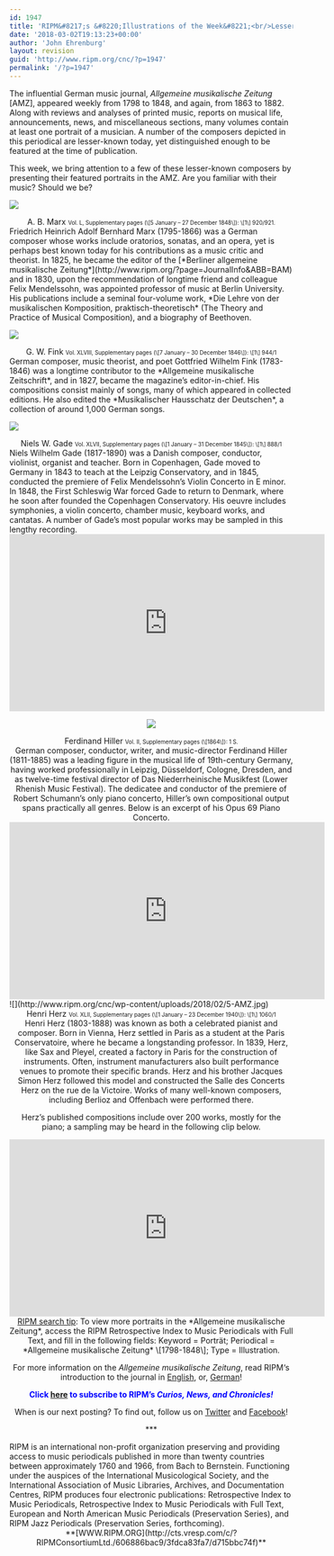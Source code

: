 ```yaml
---
id: 1947
title: 'RIPM&#8217;s &#8220;Illustrations of the Week&#8221;<br/>Lesser-Known Composers in the </br><i>Allgemeine musikalische Zeitung</i>'
date: '2018-03-02T19:13:23+00:00'
author: 'John Ehrenburg'
layout: revision
guid: 'http://www.ripm.org/cnc/?p=1947'
permalink: '/?p=1947'
---
```


The influential German music journal, *Allgemeine musikalische Zeitung* \[AMZ\], appeared weekly from 1798 to 1848, and again, from 1863 to 1882. Along with reviews and analyses of printed music, reports on musical life, announcements, news, and miscellaneous sections, many volumes contain at least one portrait of a musician. A number of the composers depicted in this periodical are lesser-known today, yet distinguished enough to be featured at the time of publication.

This week, we bring attention to a few of these lesser-known composers by presenting their featured portraits in the AMZ. Are you familiar with their music? Should we be?

![](http://www.ripm.org/cnc/wp-content/uploads/2018/02/1-AMZ.jpg)

<div style="text-align: center;">A. B. Marx  
<span style="font-size: 70%;">Vol. L, Supplementary pages (\[5 January – 27 December 1848\]): \[1\] 920/921. </span></div>Friedrich Heinrich Adolf Bernhard Marx (1795-1866) was a German composer whose works include oratorios, sonatas, and an opera, yet is perhaps best known today for his contributions as a music critic and theorist. In 1825, he became the editor of the [*Berliner allgemeine musikalische Zeitung*](http://www.ripm.org/?page=JournalInfo&ABB=BAM) and in 1830, upon the recommendation of longtime friend and colleague Felix Mendelssohn, was appointed professor of music at Berlin University. His publications include a seminal four-volume work, *Die Lehre von der musikalischen Komposition, praktisch-theoretisch* (The Theory and Practice of Musical Composition), and a biography of Beethoven.

![](http://www.ripm.org/cnc/wp-content/uploads/2018/02/2-AMZ.jpg)

<div style="text-align: center;">G. W. Fink  
<span style="font-size: 70%;">Vol. XLVIII, Supplementary pages (\[7 January – 30 December 1846\]): \[1\] 944/1</span></div>German composer, music theorist, and poet Gottfried Wilhelm Fink (1783-1846) was a longtime contributor to the *Allgemeine musikalische Zeitschrift*, and in 1827, became the magazine’s editor-in-chief. His compositions consist mainly of songs, many of which appeared in collected editions. He also edited the *Musikalischer Hausschatz der Deutschen*, a collection of around 1,000 German songs.

![](http://www.ripm.org/cnc/wp-content/uploads/2018/02/3-AMZ.jpg)

<div style="text-align: center;">Niels W. Gade  
<span style="font-size: 70%;">Vol. XLVII, Supplementary pages (\[1 January – 31 December 1845\]): \[1\] 888/1</span></div>Niels Wilhelm Gade (1817-1890) was a Danish composer, conductor, violinist, organist and teacher. Born in Copenhagen, Gade moved to Germany in 1843 to teach at the Leipzig Conservatory, and in 1845, conducted the premiere of Felix Mendelssohn’s Violin Concerto in E minor. In 1848, the First Schleswig War forced Gade to return to Denmark, where he soon after founded the Copenhagen Conservatory. His oeuvre includes symphonies, a violin concerto, chamber music, keyboard works, and cantatas. A number of Gade’s most popular works may be sampled in this lengthy recording.

<div style="text-align: center;"><iframe allowfullscreen="allowfullscreen" frameborder="0" height="315" loading="lazy" src="https://www.youtube.com/embed/xfszzVbkKCw?start=1" width="560"></iframe>

![](http://www.ripm.org/cnc/wp-content/uploads/2018/02/4-AMZ.jpg)

<div style="text-align: center;">Ferdinand Hiller  
<span style="font-size: 70%;">Vol. II, Supplementary pages (\[1864\]): 1 S. </span></div>German composer, conductor, writer, and music-director Ferdinand Hiller (1811-1885) was a leading figure in the musical life of 19th-century Germany, having worked professionally in Leipzig, Düsseldorf, Cologne, Dresden, and as twelve-time festival director of Das Niederrheinische Musikfest (Lower Rhenish Music Festival). The dedicatee and conductor of the premiere of Robert Schumann’s only piano concerto, Hiller’s own compositional output spans practically all genres. Below is an excerpt of his Opus 69 Piano Concerto.

<div style="text-align: center;"><iframe allowfullscreen="allowfullscreen" frameborder="0" height="315" loading="lazy" src="https://www.youtube.com/embed/rw7L19bGTeA?start=1" width="560"></iframe></div><div></div><div style="text-align: left;">![](http://www.ripm.org/cnc/wp-content/uploads/2018/02/5-AMZ.jpg)</div><div style="text-align: center;">Henri Herz  
<span style="font-size: 70%;">Vol. XLII, Supplementary pages (\[1 January – 23 December 1940\]): \[1\] 1060/1</span></div>Henri Herz (1803-1888) was known as both a celebrated pianist and composer. Born in Vienna, Herz settled in Paris as a student at the Paris Conservatoire, where he became a longstanding professor. In 1839, Herz, like Sax and Pleyel, created a factory in Paris for the construction of instruments. Often, instrument manufacturers also built performance venues to promote their specific brands. Herz and his brother Jacques Simon Herz followed this model and constructed the Salle des Concerts Herz on the rue de la Victoire. Works of many well-known composers, including Berlioz and Offenbach were performed there.

Herz’s published compositions include over 200 works, mostly for the piano; a sampling may be heard in the following clip below.

<div style="text-align: center;"><iframe allowfullscreen="allowfullscreen" frameborder="0" height="315" loading="lazy" src="https://www.youtube.com/embed/pdNQm8_pxug?start=2" width="560"></iframe>

<div style="text-align: center;"><u>RIPM search tip</u>: To view more portraits in the *Allgemeine musikalische Zeitung*, access the RIPM Retrospective Index to Music Periodicals with Full Text, and fill in the following fields: Keyword = Porträt; Periodical = *Allgemeine musikalische Zeitung* \[1798-1848\]; Type = Illustration.

For more information on the *Allgemeine musikalische Zeitung*, read RIPM‘s introduction to the journal in [English](http://ripm.org/pdf/Introductions/ALZintroEnglish.pdf), or, [German](http://ripm.org/pdf/Introductions/ALZintroor.pdf)!

**<span style="color: #0000ff;">Click <span style="color: #ff0000;">[here](http://ripm.org/?page=cncsubscribe)</span> to subscribe to RIPM’s *Curios, News, and Chronicles!* </span>**

When is our next posting? To find out, follow us on [Twitter](https://twitter.com/RIPMCenter) and [Facebook](https://www.facebook.com/RIPMCenter/)!

\*\*\*

<div style="text-align: left;"><span class="il">RIPM</span> is an international non-profit organization preserving and providing access to music periodicals published in more than twenty countries between approximately 1760 and 1966, from Bach to Bernstein. Functioning under the auspices of the International Musicological Society, and the International Association of Music Libraries, Archives, and Documentation Centres, <span class="il">RIPM</span> produces four electronic publications: Retrospective Index to Music Periodicals, Retrospective Index to Music Periodicals with Full Text, European and North American Music Periodicals (Preservation Series), and <span class="il">RIPM</span> Jazz Periodicals (Preservation Series, forthcoming).</div><div style="text-align: center;">**[WWW.<span class="il">RIPM</span>.ORG](http://cts.vresp.com/c/?RIPMConsortiumLtd./606886bac9/3fdca83fa7/d715bbc74f)**</div></div></div></div>